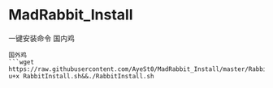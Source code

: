 # MadRabbit_Install
一键安装命令
国内鸡
```wget https://ghproxy.com/https://raw.githubusercontent.com/AyeSt0/MadRabbit_Install/master/RabbitInstall.sh&&chmod u+x RabbitInstall.sh&&./RabbitInstall.sh
国外鸡
```wget https://raw.githubusercontent.com/AyeSt0/MadRabbit_Install/master/RabbitInstall.sh&&chmod u+x RabbitInstall.sh&&./RabbitInstall.sh
